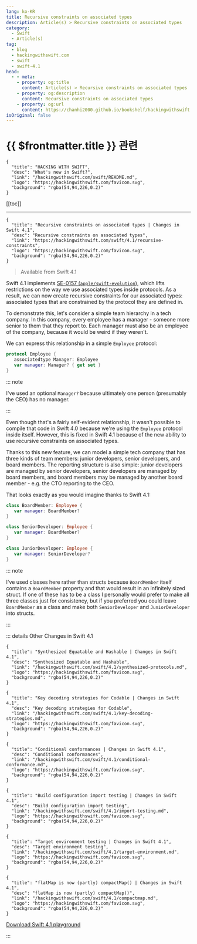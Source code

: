 ```yaml
---
lang: ko-KR
title: Recursive constraints on associated types
description: Article(s) > Recursive constraints on associated types
category:
  - Swift
  - Article(s)
tag: 
  - blog
  - hackingwithswift.com
  - swift
  - swift-4.1
head:
  - - meta:
    - property: og:title
      content: Article(s) > Recursive constraints on associated types
    - property: og:description
      content: Recursive constraints on associated types
    - property: og:url
      content: https://chanhi2000.github.io/bookshelf/hackingwithswift.com/swift/4.1/recursive-constraints.html
isOriginal: false
---
```


# {{ $frontmatter.title }} 관련

```component VPCard
{
  "title": "HACKING WITH SWIFT",
  "desc": "What's new in Swift?",
  "link": "/hackingwithswift.com/swift/README.md",
  "logo": "https://hackingwithswift.com/favicon.svg",
  "background": "rgba(54,94,226,0.2)"
}
```

[[toc]]

---

```component VPCard
{
  "title": "Recursive constraints on associated types | Changes in Swift 4.1",
  "desc": "Recursive constraints on associated types",
  "link": "https://hackingwithswift.com/swift/4.1/recursive-constraints", 
  "logo": "https://hackingwithswift.com/favicon.svg",
  "background": "rgba(54,94,226,0.2)"
}
```

> Available from Swift 4.1

Swift 4.1 implements [SE-0157 (<FontIcon icon="iconfont icon-github"/>`apple/swift-evolution`)](https://github.com/apple/swift-evolution/blob/master/proposals/0157-recursive-protocol-constraints.md), which lifts restrictions on the way we use associated types inside protocols. As a result, we can now create recursive constraints for our associated types: associated types that are constrained by the protocol they are defined in.

To demonstrate this, let's consider a simple team hierarchy in a tech company. In this company, every employee has a manager - someone more senior to them that they report to. Each manager must also be an employee of the company, because it would be weird if they weren't.

We can express this relationship in a simple `Employee` protocol:

```swift
protocol Employee {
   associatedtype Manager: Employee
   var manager: Manager? { get set }
}
```

::: note

I've used an optional `Manager?` because ultimately one person (presumably the CEO) has no manager.

:::

Even though that's a fairly self-evident relationship, it wasn't possible to compile that code in Swift 4.0 because we're using the `Employee` protocol inside itself. However, this is fixed in Swift 4.1 because of the new ability to use recursive constraints on associated types.

Thanks to this new feature, we can model a simple tech company that has three kinds of team members: junior developers, senior developers, and board members. The reporting structure is also simple: junior developers are managed by senior developers, senior developers are managed by board members, and board members may be managed by another board member - e.g. the CTO reporting to the CEO.

That looks exactly as you would imagine thanks to Swift 4.1:

```swift
class BoardMember: Employee {
   var manager: BoardMember?
}

class SeniorDeveloper: Employee {
   var manager: BoardMember?
}

class JuniorDeveloper: Employee {
   var manager: SeniorDeveloper?
}
```

::: note

I've used classes here rather than structs because `BoardMember` itself contains a `BoardMember` property and that would result in an infinitely sized struct. If one of these has to be a class I personally would prefer to make all three classes just for consistency, but if you preferred you could leave `BoardMember` as a class and make both `SeniorDeveloper` and `JuniorDeveloper` into structs.

:::

::: details Other Changes in Swift 4.1

```component VPCard
{
  "title": "Synthesized Equatable and Hashable | Changes in Swift 4.1",
  "desc": "Synthesized Equatable and Hashable",
  "link": "/hackingwithswift.com/swift/4.1/synthesized-protocols.md",
  "logo": "https://hackingwithswift.com/favicon.svg",
  "background": "rgba(54,94,226,0.2)"
}
```

```component VPCard
{
  "title": "Key decoding strategies for Codable | Changes in Swift 4.1",
  "desc": "Key decoding strategies for Codable",
  "link": "/hackingwithswift.com/swift/4.1/key-decoding-strategies.md",
  "logo": "https://hackingwithswift.com/favicon.svg",
  "background": "rgba(54,94,226,0.2)"
}
```

```component VPCard
{
  "title": "Conditional conformances | Changes in Swift 4.1",
  "desc": "Conditional conformances",
  "link": "/hackingwithswift.com/swift/4.1/conditional-conformance.md",
  "logo": "https://hackingwithswift.com/favicon.svg",
  "background": "rgba(54,94,226,0.2)"
}
```
<!-- 
```component VPCard
{
  "title": "Recursive constraints on associated types | Changes in Swift 4.1",
  "desc": "Recursive constraints on associated types",
  "link": "/hackingwithswift.com/swift/4.1/recursive-constraints.md",
  "logo": "https://hackingwithswift.com/favicon.svg",
  "background": "rgba(54,94,226,0.2)"
}
```
-->
```component VPCard
{
  "title": "Build configuration import testing | Changes in Swift 4.1",
  "desc": "Build configuration import testing",
  "link": "/hackingwithswift.com/swift/4.1/import-testing.md",
  "logo": "https://hackingwithswift.com/favicon.svg",
  "background": "rgba(54,94,226,0.2)"
}
```

```component VPCard
{
  "title": "Target environment testing | Changes in Swift 4.1",
  "desc": "Target environment testing",
  "link": "/hackingwithswift.com/swift/4.1/target-environment.md",
  "logo": "https://hackingwithswift.com/favicon.svg",
  "background": "rgba(54,94,226,0.2)"
}
```

```component VPCard
{
  "title": "flatMap is now (partly) compactMap() | Changes in Swift 4.1",
  "desc": "flatMap is now (partly) compactMap()",
  "link": "/hackingwithswift.com/swift/4.1/compactmap.md",
  "logo": "https://hackingwithswift.com/favicon.svg",
  "background": "rgba(54,94,226,0.2)"
}
```

[<FontIcon icon="fas fa-file-zipper"/>Download Swift 4.1 playground](https://hackingwithswift.com/files/playgrounds/swift/playground-4-0-to-4-1.playground.zip)

:::

